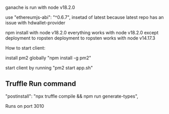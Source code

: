 ganache is run with node v18.2.0

use "ethereumjs-abi": "^0.6.7", insetad of latest because latest repo has an issue with hdwallet-provider

npm install with node v18.2.0
everything works with node v18.2.0 except deployment to ropsten
deployment to ropsten works with node v14.17.3

How to start client:

install pm2 globally "npm install -g pm2"

start client by running "pm2 start app.sh"

## Truffle Run command
"postinstall": "npx truffle compile && npm run generate-types",
    
Runs on port 3010